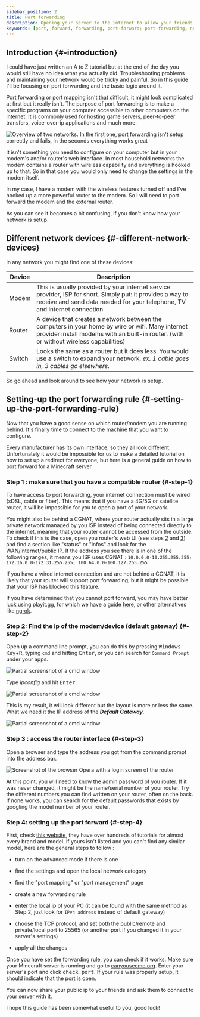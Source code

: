 ```yaml
---
sidebar_position: 2
title: Port forwarding
description: Opening your server to the internet to allow your friends to join
keywords: [port, forward, forwarding, port-forward; port-forwarding, network, friends, join, internet]
---
```


## Introduction {#-introduction}

I could have just written an A to Z tutorial but at the end of the day you would still have no idea what you actually did. Troubleshooting problems and maintaining your network would be tricky and painful. So in this guide I'll be focusing on port forwarding and the basic logic around it.

Port forwarding or port mapping isn't that difficult, it might look complicated at first but it really isn't. The purpose of port forwarding is to make a specific programs on your computer accessible to other computers on the internet. It is commonly used for hosting game servers, peer-to-peer transfers, voice-over-ip applications and much more.

![Overview of two networks. In the first one, port forwarding isn't setup correctly and fails, in the seconds everything works great](/img/docs/port-forward/portforward_overview.png)

It isn't something you need to configure on your computer but in your modem's and/or router's web interface. In most household networks the modem contains a router with wireless capability and everything is hooked up to that. So in that case you would only need to change the settings in the modem itself.

In my case, I have a modem with the wireless features turned off and I've hooked up a more powerful router to the modem. So I will need to port forward the modem and the external router.

As you can see it becomes a bit confusing, if you don't know how your network is setup.

## Different network devices {#-different-network-devices}

In any network you might find one of these devices:

| Device  | Description                                                                                                                                                                                 |
|-------- |-------------------------------------------------------------------------------------------------------------------------------------------------------------------------------------------- |
| Modem   | This is usually provided by your internet service provider, ISP for short. Simply put: it provides a way to receive and send data needed for your telephone, TV and internet connection.    |
| Router  | A device that creates a network between the computers in your home by wire or wifi. Many internet provider install modems with an built-in router. (with or without wireless capabilities)  |
| Switch  | Looks the same as a router but it does less. You would use a switch to expand your network, *ex. 1 cable goes in, 3 cables go elsewhere.*                                                   |

So go ahead and look around to see how your network is setup.

## Setting-up the port forwarding rule {#-setting-up-the-port-forwarding-rule}

Now that you have a good sense on which router/modem you are running behind. It's finally time to connect to the machine that you want to configure.

Every manufacturer has its own interface, so they all look different. Unfortunately it would be impossible for us to make a detailed tutorial on how to set up a redirect for everyone, but here is a general guide on how to port forward for a Minecraft server.

### Step 1 : make sure that you have a compatible router {#-step-1}

To have access to port forwarding, your internet connection must be wired (xDSL, cable or fiber). This means that if you have a 4G/5G or satellite router, it will be impossible for you to open a port of your network.

You might also be behind a CGNAT, where your router actually sits in a large private network managed by you ISP instead of being connected directly to the internet, meaning that your router cannot be accessed from the outside.<br/>
To check if this is the case, open you router's web UI (see steps [2](#-step-2) and [3](#-step-3)) and find a section like "status" or "infos" and look for the WAN/Internet/public IP.
If the address you see there is in one of the following ranges, it means you ISP uses CGNAT : `10.0.0.0-10.255.255.255; 172.16.0.0-172.31.255.255; 100.64.0.0-100.127.255.255`

If you have a wired internet connection and are not behind a CGNAT, it is likely that your router will support port forwarding, but it might be possible that your ISP has blocked this feature.

If you have determined that you cannot port forward, you may have better luck using playit.gg, for which we have a guide [here](/advanced/using-playit.gg-with-mcss), or other alternatives like [ngrok](https://ngrok.com).

### Step 2: Find the ip of the modem/device (default gateway) {#-step-2}

Open up a command line prompt, you can do this by pressing <kbd>Windows Key</kbd>+<kbd>R</kbd>, typing `cmd` and hitting <kbd>Enter</kbd>, or you can search for `Command Prompt` under your apps.

![Partial screenshot of a cmd window](/img/docs/port-forward/portforward_cmd.png)

Type <var>ipconfig</var> and hit <kbd>Enter</kbd>.

![Partial screenshot of a cmd window](/img/docs/port-forward/portforward_cmd_ipconfig.png)

This is my result, it will look different but the layout is more or less the same. What we need it the IP address of the ***Default Gateway***.

![Partial screenshot of a cmd window](/img/docs/port-forward/portforward_cmd_result.png)

### Step 3 : access the router interface {#-step-3}

Open a browser and type the address you got from the command prompt into the address bar.

![Screenshot of the browser Opera with a login screen of the router](/img/docs/port-forward/router_login.png)

At this point, you will need to know the admin password of you router.
If it was never changed, it might be the name/serial number of your router. Try the different numbers you can find written on your router, often on the back. If none works, you can search for the default passwords that exists by googling the model number of your router.

### Step 4: setting up the port forward {#-step-4}

First, check [this website](https://portforward.com/router.htm), they have over hundreds of tutorials for almost every brand and model. If yours isn't listed and you can't find any similar model, here are the general steps to follow :

- turn on the advanced mode if there is one

- find the settings and open the local network category

- find the "port mapping" or "port management" page

- create a new forwarding rule

- enter the local ip of your PC (it can be found with the same method as Step 2, just look for `IPv4 address` instead of default gateway)

- choose the TCP protocol, and set both the public/remote and private/local port to 25565 (or another port if you changed it in your server's settings)

- apply all the changes

Once you have set the forwarding rule, you can check if it works. Make sure your Minecraft server is running and go to [canyouseeme.org](https://canyouseeme.org/). Enter your server's port and click <kbd>check port</kbd>. If your rule was properly setup, it should indicate that the port is open.

You can now share your public ip to your friends and ask them to connect to your server with it.

I hope this guide has been somewhat useful to you, good luck!
